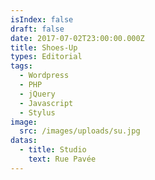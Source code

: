 ```yaml
---
isIndex: false
draft: false
date: 2017-07-02T23:00:00.000Z
title: Shoes-Up
types: Editorial
tags:
  - Wordpress
  - PHP
  - jQuery
  - Javascript
  - Stylus
image:
  src: /images/uploads/su.jpg
datas:
  - title: Studio
    text: Rue Pavée
---
```

